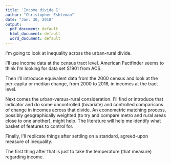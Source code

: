 ```yaml
---
title: 'Income divide I'
author: "Christopher Eshleman"
date: "Jan. 30, 2018"
output:
  pdf_document: default
  html_document: default
  word_document: default
---
```


I'm going to look at inequality across the urban-rural divide. 

I'll use income data at the census tract level. American Factfinder seems to think I'm looking for data set S1901 from ACS. 

Then I'll introduce equivalent data from the 2000 census and look at the per-capita or median change, from 2000 to 2016, in incomes at the tract level. 

Next comes the urban-versus-rural consideration. I'll find or introduce that indicator and do some uncontrolled (bivariate) and controlled comparisons of change in incomes across that divide. An econometric matching process, possibly geographically weighted (to try and compare metro and rural areas close to one another), might help. The literature will help me identify what basket of features to control for. 

Finally, I'll replicate things after settling on a standard, agreed-upon measure of inequality. 

The first thing after that is just to take the temperature (that measure) regarding income.  
